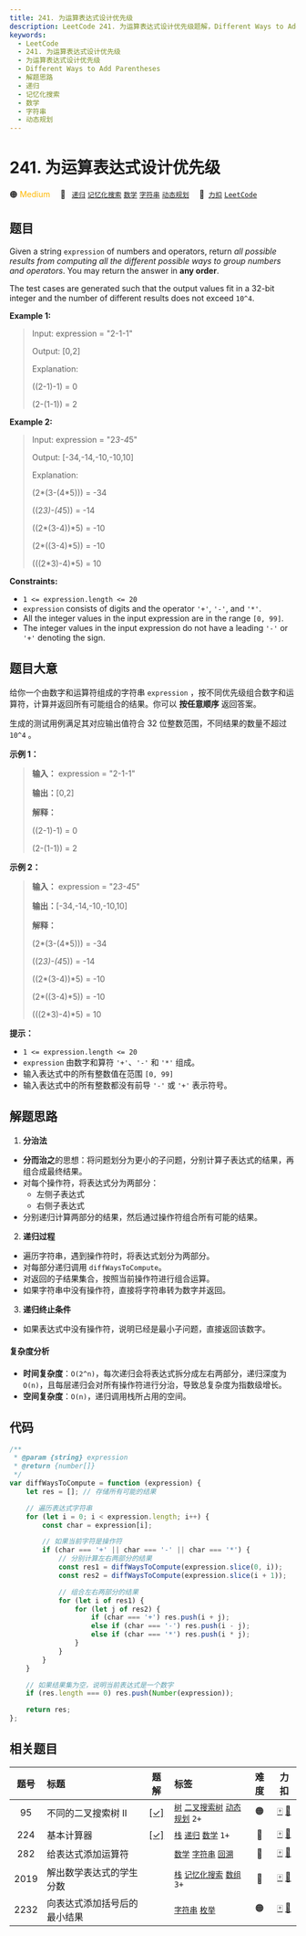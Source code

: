 ```yaml
---
title: 241. 为运算表达式设计优先级
description: LeetCode 241. 为运算表达式设计优先级题解，Different Ways to Add Parentheses，包含解题思路、复杂度分析以及完整的 JavaScript 代码实现。
keywords:
  - LeetCode
  - 241. 为运算表达式设计优先级
  - 为运算表达式设计优先级
  - Different Ways to Add Parentheses
  - 解题思路
  - 递归
  - 记忆化搜索
  - 数学
  - 字符串
  - 动态规划
---
```


# 241. 为运算表达式设计优先级

🟠 <font color=#ffb800>Medium</font>&emsp; 🔖&ensp; [`递归`](/tag/recursion.md) [`记忆化搜索`](/tag/memoization.md) [`数学`](/tag/math.md) [`字符串`](/tag/string.md) [`动态规划`](/tag/dynamic-programming.md)&emsp; 🔗&ensp;[`力扣`](https://leetcode.cn/problems/different-ways-to-add-parentheses) [`LeetCode`](https://leetcode.com/problems/different-ways-to-add-parentheses)

## 题目

Given a string `expression` of numbers and operators, return _all possible
results from computing all the different possible ways to group numbers and
operators_. You may return the answer in **any order**.

The test cases are generated such that the output values fit in a 32-bit
integer and the number of different results does not exceed `10^4`.

**Example 1:**

> Input: expression = "2-1-1"
>
> Output: [0,2]
>
> Explanation:
>
> ((2-1)-1) = 0
>
> (2-(1-1)) = 2

**Example 2:**

> Input: expression = "2*3-4*5"
>
> Output: [-34,-14,-10,-10,10]
>
> Explanation:
>
> (2*(3-(4*5))) = -34
>
> ((2*3)-(4*5)) = -14
>
> ((2*(3-4))*5) = -10
>
> (2*((3-4)*5)) = -10
>
> (((2*3)-4)*5) = 10

**Constraints:**

- `1 <= expression.length <= 20`
- `expression` consists of digits and the operator `'+'`, `'-'`, and `'*'`.
- All the integer values in the input expression are in the range `[0, 99]`.
- The integer values in the input expression do not have a leading `'-'` or `'+'` denoting the sign.

## 题目大意

给你一个由数字和运算符组成的字符串 `expression` ，按不同优先级组合数字和运算符，计算并返回所有可能组合的结果。你可以 **按任意顺序**
返回答案。

生成的测试用例满足其对应输出值符合 32 位整数范围，不同结果的数量不超过 `10^4` 。

**示例 1：**

> **输入：** expression = "2-1-1"
>
> **输出：**[0,2]
>
> **解释：**
>
> ((2-1)-1) = 0
>
> (2-(1-1)) = 2

**示例 2：**

> **输入：** expression = "2*3-4*5"
>
> **输出：**[-34,-14,-10,-10,10]
>
> **解释：**
>
> (2*(3-(4*5))) = -34
>
> ((2*3)-(4*5)) = -14
>
> ((2*(3-4))*5) = -10
>
> (2*((3-4)*5)) = -10
>
> (((2*3)-4)*5) = 10

**提示：**

- `1 <= expression.length <= 20`
- `expression` 由数字和算符 `'+'`、`'-'` 和 `'*'` 组成。
- 输入表达式中的所有整数值在范围 `[0, 99]`
- 输入表达式中的所有整数都没有前导 `'-'` 或 `'+'` 表示符号。

## 解题思路

1. **分治法**

- **分而治之**的思想：将问题划分为更小的子问题，分别计算子表达式的结果，再组合成最终结果。
- 对每个操作符，将表达式分为两部分：
  - 左侧子表达式
  - 右侧子表达式
- 分别递归计算两部分的结果，然后通过操作符组合所有可能的结果。

2. **递归过程**

- 遍历字符串，遇到操作符时，将表达式划分为两部分。
- 对每部分递归调用 `diffWaysToCompute`。
- 对返回的子结果集合，按照当前操作符进行组合运算。
- 如果字符串中没有操作符，直接将字符串转为数字并返回。

3. **递归终止条件**

- 如果表达式中没有操作符，说明已经是最小子问题，直接返回该数字。

#### 复杂度分析

- **时间复杂度**：`O(2^n)`，每次递归会将表达式拆分成左右两部分，递归深度为 `O(n)`，且每层递归会对所有操作符进行分治，导致总复杂度为指数级增长。
- **空间复杂度**：`O(n)`，递归调用栈所占用的空间。

## 代码

```javascript
/**
 * @param {string} expression
 * @return {number[]}
 */
var diffWaysToCompute = function (expression) {
	let res = []; // 存储所有可能的结果

	// 遍历表达式字符串
	for (let i = 0; i < expression.length; i++) {
		const char = expression[i];

		// 如果当前字符是操作符
		if (char === '+' || char === '-' || char === '*') {
			// 分别计算左右两部分的结果
			const res1 = diffWaysToCompute(expression.slice(0, i));
			const res2 = diffWaysToCompute(expression.slice(i + 1));

			// 组合左右两部分的结果
			for (let i of res1) {
				for (let j of res2) {
					if (char === '+') res.push(i + j);
					else if (char === '-') res.push(i - j);
					else if (char === '*') res.push(i * j);
				}
			}
		}
	}

	// 如果结果集为空，说明当前表达式是一个数字
	if (res.length === 0) res.push(Number(expression));

	return res;
};
```

## 相关题目

<!-- prettier-ignore -->
| 题号 | 标题 | 题解 | 标签 | 难度 | 力扣 |
| :------: | :------ | :------: | :------ | :------: | :------: |
| 95 | 不同的二叉搜索树 II | [[✓]](/problem/0095.md) |  [`树`](/tag/tree.md) [`二叉搜索树`](/tag/binary-search-tree.md) [`动态规划`](/tag/dynamic-programming.md) `2+` | 🟠 | [🀄️](https://leetcode.cn/problems/unique-binary-search-trees-ii) [🔗](https://leetcode.com/problems/unique-binary-search-trees-ii) |
| 224 | 基本计算器 | [[✓]](/problem/0224.md) |  [`栈`](/tag/stack.md) [`递归`](/tag/recursion.md) [`数学`](/tag/math.md) `1+` | 🔴 | [🀄️](https://leetcode.cn/problems/basic-calculator) [🔗](https://leetcode.com/problems/basic-calculator) |
| 282 | 给表达式添加运算符 |  |  [`数学`](/tag/math.md) [`字符串`](/tag/string.md) [`回溯`](/tag/backtracking.md) | 🔴 | [🀄️](https://leetcode.cn/problems/expression-add-operators) [🔗](https://leetcode.com/problems/expression-add-operators) |
| 2019 | 解出数学表达式的学生分数 |  |  [`栈`](/tag/stack.md) [`记忆化搜索`](/tag/memoization.md) [`数组`](/tag/array.md) `3+` | 🔴 | [🀄️](https://leetcode.cn/problems/the-score-of-students-solving-math-expression) [🔗](https://leetcode.com/problems/the-score-of-students-solving-math-expression) |
| 2232 | 向表达式添加括号后的最小结果 |  |  [`字符串`](/tag/string.md) [`枚举`](/tag/enumeration.md) | 🟠 | [🀄️](https://leetcode.cn/problems/minimize-result-by-adding-parentheses-to-expression) [🔗](https://leetcode.com/problems/minimize-result-by-adding-parentheses-to-expression) |
